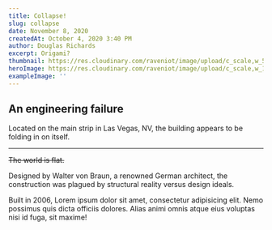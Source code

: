 ```yaml
---
title: Collapse!
slug: collapse
date: November 8, 2020
createdAt: October 4, 2020 3:40 PM
author: Douglas Richards
excerpt: Origami?
thumbnail: https://res.cloudinary.com/raveniot/image/upload/c_scale,w_500/v1619638113/collapse_c1vfyl.jpg
heroImage: https://res.cloudinary.com/raveniot/image/upload/c_scale,w_1000/v1619638113/collapse_c1vfyl.jpg
exampleImage: ''
---
```


## An engineering failure

Located on the main strip in Las Vegas, NV, the building appears to be folding in on itself.

---

~~The world is flat.~~

Designed by Walter von Braun, a renowned German architect, the construction was plagued by structural reality versus design ideals.

Built in 2006, Lorem ipsum dolor sit amet, consectetur adipisicing elit. Nemo possimus quis dicta officiis dolores. Alias animi omnis atque eius voluptas nisi id fuga, sit maxime!
